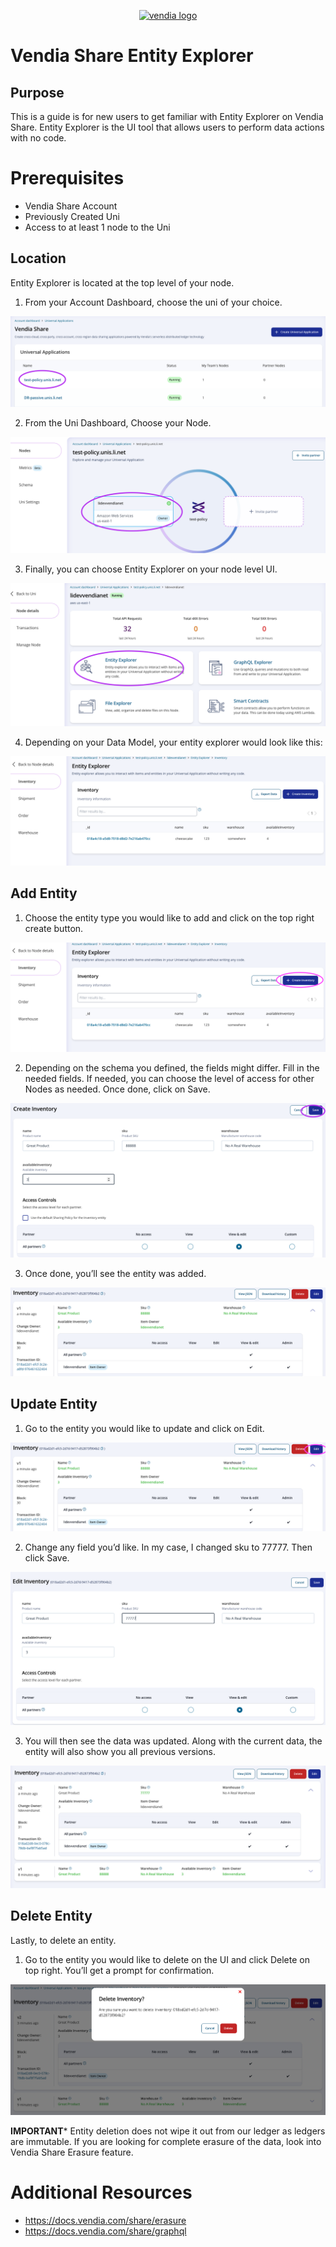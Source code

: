 <p align="center">
  <a href="https://vendia.net/">
    <img src="https://share.vendia.net/logo.svg" alt="vendia logo" width="250px">
  </a>
</p>


# Vendia Share Entity Explorer


## Purpose
This is a guide is for new users to get familiar with Entity Explorer on Vendia Share. Entity Explorer is the UI tool that allows users to perform data actions with no code.

# Prerequisites
* Vendia Share Account
* Previously Created Uni
* Access to at least 1 node to the Uni

## Location
Entity Explorer is located at the top level of your node.
1. From your Account Dashboard, choose the uni of your choice.

![location-1](./img/location-1.png)

2. From the Uni Dashboard, Choose your Node.

![location-2](./img/location-2.png)


3. Finally, you can choose Entity Explorer on your node level UI. 

![location-3](./img/location-3.png)

4. Depending on your Data Model, your entity explorer would look like this: 

![location-4](./img/location-4.png)


## Add Entity

1. Choose the entity type you would like to add and click on the top right create button. 

![add-1](./img/add-1.png)

2. Depending on the schema you defined, the fields might differ. Fill in the needed fields. If needed, you can choose the level of access for other Nodes as needed. Once done, click on Save.

![add-2](./img/add-2.png)

3. Once done, you’ll see the entity was added.

![add-3](./img/add-3.png)


## Update Entity

1. Go to the entity you would like to update and click on Edit.

![update-1](./img/update-1.png)

2. Change any field you’d like. In my case, I changed sku to 77777. Then click Save.

![update-2](./img/update-2.png)

3. You will then see the data was updated. Along with the current data, the entity will also show you all previous versions.

![update-3](./img/update-3.png)

## Delete Entity
Lastly, to delete an entity.

1. Go to the entity you would like to delete on the UI and click Delete on top right. You’ll get a prompt for confirmation.

![delete-1](./img/delete-1.png)

**IMPORTANT*** Entity deletion does not wipe it out from our ledger as ledgers are immutable. If you are looking for complete erasure of the data, look into Vendia Share Erasure feature.

# Additional Resources

* https://docs.vendia.com/share/erasure
* https://docs.vendia.com/share/graphql